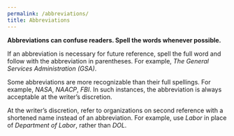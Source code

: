 ```yaml
---
permalink: /abbreviations/
title: Abbreviations
---
```

**Abbreviations can confuse readers. Spell the words whenever possible.**

If an abbreviation is necessary for future reference, spell the full word
and follow with the abbreviation in parentheses. For example, *The
General Services Administration (GSA)*.

Some abbreviations are more recognizable than their full spellings. For example,
*NASA*, *NAACP*, *FBI*. In such instances, the abbreviation is always
acceptable at the writer’s discretion.

At the writer’s discretion, refer to organizations on second reference
with a shortened name instead of an abbreviation. For example, use *Labor* in
place of *Department of Labor*, rather than *DOL.*
